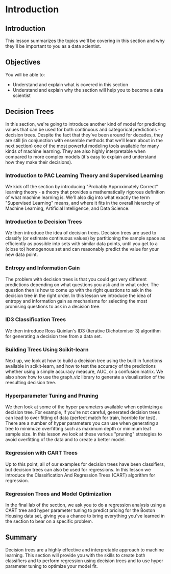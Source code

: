 
# Introduction

## Introduction
This lesson summarizes the topics we'll be covering in this section and why they'll be important to you as a data scientist.

## Objectives
You will be able to:
* Understand and explain what is covered in this section
* Understand and explain why the section will help you to become a data scientist

## Decision Trees

In this section, we're going to introduce another kind of model for predicting values that can be used for both continuous and categorical predictions - decision trees. Despite the fact that they've been around for decades, they are still (in conjunction with ensemble methods that we'll learn about in the next section) one of the most powerful modeling tools available for many kinds of machine learning. They are also highly interpretable when compared to more complex models (it's easy to explain and understand how they make their decisions).

### Introduction to PAC Learning Theory and Supervised Learning

We kick off the section by introducing "Probably Approximately Correct" learning theory - a theory that provides a mathematically rigorous definition of what machine learning is. We'll also dig into what exactly the term "Supervised Learning" means, and where it fits in the overall hierarchy of Machine Learning, Artificial Intelligence, and Data Science.

### Introduction to Decision Trees

We then introduce the idea of decision trees. Decision trees are used to classify (or estimate continuous values) by partitioning the sample space as efficiently as possible into sets with similar data points, until you get to a (close to) homogenous set and can reasonably predict the value for your new data point.

### Entropy and Information Gain

The problem with decision trees is that you could get very different predictions depending on what questions you ask and in what order. The question then is how to come up with the right questions to ask in the decision tree in the right order. In this lesson we introduce the idea of entropy and information gain as mechanisms for selecting the most promising questions to ask in a decision tree.

### ID3 Classification Trees

We then introduce Ross Quinlan's ID3 (Iterative Dichotomiser 3) algorithm for generating a decision tree from a data set.

### Building Trees Using Scikit-learn

Next up, we look at how to build a decision tree using the built in functions available in scikit-learn, and how to test the accuracy of the predictions whether using a simple accuracy measure, AUC, or a confusion matrix. We also show how to use the graph_viz library to generate a visualization of the reesulting decision tree.

### Hyperparameter Tuning and Pruning

We then look at some of the hyper parameters available when optimizing a decision tree. For example, if you're not careful, generated decision trees can lead to over fitting of data (perfect match for train, horrible for test). There are a number of hyper parameters you can use when generating a tree to minimuze overfitting such as maximum depth or minimum leaf sample size. In this lesson we look at these various "pruning" strategies to avoid overfitting of the data and to create a better model. 

### Regression with CART Trees

Up to this point, all of our examples for decision trees have been classifiers, but decision trees can also be used for regressions. In this lesson we introduce the Classification And Regression Trees (CART) algorithm for regression.

### Regression Trees and Model Optimization

In the final lab of the section, we ask you to do a regression analysis using a CART tree and hyper parameter tuning to predict pricing for the Boston Housing data set, giving you a chance to bring everything you've learned in the section to bear on a specific problem.


## Summary

Decision trees are a highly effective and interpretable approach to machine learning. This section will provide you with the skills to create both classifiers and to perform regression using decision trees and to use hyper parameter tuning to optimize your model fit.



